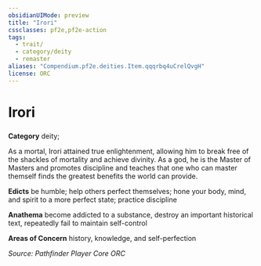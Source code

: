 ```yaml
---
obsidianUIMode: preview
title: "Irori"
cssclasses: pf2e,pf2e-action
tags:
  - trait/
  - category/deity
  - remaster
aliases: "Compendium.pf2e.deities.Item.qqqrbq4uCrelQvgH"
license: ORC
---
```

# Irori

### 

**Category** deity; 




As a mortal, Irori attained true enlightenment, allowing him to break free of the shackles of mortality and achieve divinity. As a god, he is the Master of Masters and promotes discipline and teaches that one who can master themself finds the greatest benefits the world can provide.

**Edicts** be humble; help others perfect themselves; hone your body, mind, and spirit to a more perfect state; practice discipline

**Anathema** become addicted to a substance, destroy an important historical text, repeatedly fail to maintain self-control

**Areas of Concern** history, knowledge, and self-perfection

*Source: Pathfinder Player Core*
*ORC*